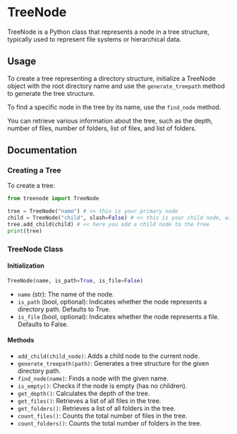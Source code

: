 # TreeNode

TreeNode is a Python class that represents a node in a tree structure, typically used to represent file systems or hierarchical data.

## Usage

To create a tree representing a directory structure, initialize a TreeNode object with the root directory name and use the `generate_treepath` method to generate the tree structure.

To find a specific node in the tree by its name, use the `find_node` method.

You can retrieve various information about the tree, such as the depth, number of files, number of folders, list of files, and list of folders.

## Documentation

### Creating a Tree

To create a tree:

```python
from treenode import TreeNode

tree = TreeNode("name") # << this is your primary node
child = TreeNode("child", slash=False) # << this is your child node, with slash removed
tree.add_child(child) # << here you add a child node to the tree
print(tree)
```

### TreeNode Class

#### Initialization

```py
TreeNode(name, is_path=True, is_file=False)
```
- `name` (str): The name of the node.
- `is_path` (bool, optional): Indicates whether the node represents a directory path. Defaults to True.
- `is_file` (bool, optional): Indicates whether the node represents a file. Defaults to False.
#### Methods

- `add_child(child_node)`: Adds a child node to the current node.
- `generate_treepath(path)`: Generates a tree structure for the given directory path.
- `find_node(name)`: Finds a node with the given name.
- `is_empty()`: Checks if the node is empty (has no children).
- `get_depth()`: Calculates the depth of the tree.
- `get_files()`: Retrieves a list of all files in the tree.
- `get_folders()`: Retrieves a list of all folders in the tree.
- `count_files()`: Counts the total number of files in the tree.
- `count_folders()`: Counts the total number of folders in the tree.